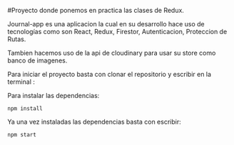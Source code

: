 #Proyecto donde ponemos en practica las clases de Redux.

Journal-app es una aplicacion la cual en su desarrollo hace uso de tecnologías como 
son React, Redux, Firestor, Autenticacion, Proteccion de Rutas.

Tambien hacemos uso de la api de cloudinary para usar su store como banco de imagenes.

Para iniciar el proyecto basta con clonar el repositorio y escribir en la terminal :

Para instalar las dependencias:
``` 
npm install 
```

Ya una vez instaladas las dependencias basta con escribir:

```
npm start
```
